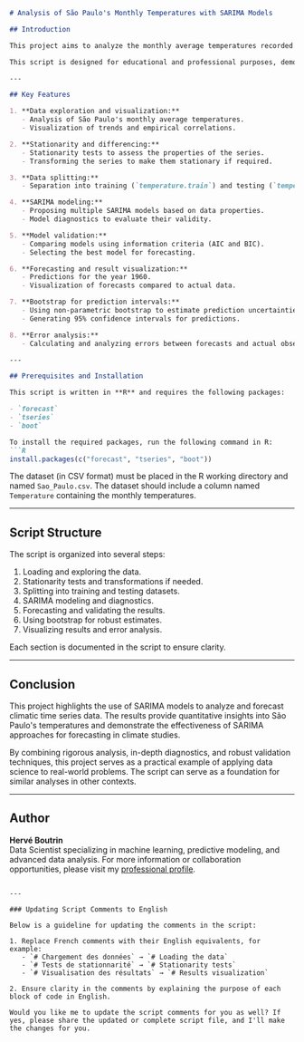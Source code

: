 ```markdown
# Analysis of São Paulo's Monthly Temperatures with SARIMA Models

## Introduction

This project aims to analyze the monthly average temperatures recorded in São Paulo between 1948 and 1960. Through a structured workflow, this script explores the data, identifies suitable SARIMA (Seasonal AutoRegressive Integrated Moving Average) models, and forecasts temperatures for the year 1960. The approach incorporates advanced time series modeling techniques, along with bootstrap validation, to ensure reliable results.

This script is designed for educational and professional purposes, demonstrating how time series analysis tools can be applied to real-world climatic data to provide actionable insights.

---

## Key Features

1. **Data exploration and visualization:**
   - Analysis of São Paulo's monthly average temperatures.
   - Visualization of trends and empirical correlations.

2. **Stationarity and differencing:**
   - Stationarity tests to assess the properties of the series.
   - Transforming the series to make them stationary if required.

3. **Data splitting:**
   - Separation into training (`temperature.train`) and testing (`temperature.test`) datasets.

4. **SARIMA modeling:**
   - Proposing multiple SARIMA models based on data properties.
   - Model diagnostics to evaluate their validity.

5. **Model validation:**
   - Comparing models using information criteria (AIC and BIC).
   - Selecting the best model for forecasting.

6. **Forecasting and result visualization:**
   - Predictions for the year 1960.
   - Visualization of forecasts compared to actual data.

7. **Bootstrap for prediction intervals:**
   - Using non-parametric bootstrap to estimate prediction uncertainties.
   - Generating 95% confidence intervals for predictions.

8. **Error analysis:**
   - Calculating and analyzing errors between forecasts and actual observations.

---

## Prerequisites and Installation

This script is written in **R** and requires the following packages:

- `forecast`
- `tseries`
- `boot`

To install the required packages, run the following command in R:
```R
install.packages(c("forecast", "tseries", "boot"))
```

The dataset (in CSV format) must be placed in the R working directory and named `Sao_Paulo.csv`. The dataset should include a column named `Temperature` containing the monthly temperatures.

---

## Script Structure

The script is organized into several steps:
1. Loading and exploring the data.
2. Stationarity tests and transformations if needed.
3. Splitting into training and testing datasets.
4. SARIMA modeling and diagnostics.
5. Forecasting and validating the results.
6. Using bootstrap for robust estimates.
7. Visualizing results and error analysis.

Each section is documented in the script to ensure clarity.

---

## Conclusion

This project highlights the use of SARIMA models to analyze and forecast climatic time series data. The results provide quantitative insights into São Paulo's temperatures and demonstrate the effectiveness of SARIMA approaches for forecasting in climate studies.

By combining rigorous analysis, in-depth diagnostics, and robust validation techniques, this project serves as a practical example of applying data science to real-world problems. The script can serve as a foundation for similar analyses in other contexts.

---

## Author

**Hervé Boutrin**  
Data Scientist specializing in machine learning, predictive modeling, and advanced data analysis. For more information or collaboration opportunities, please visit my [professional profile](https://www.malt.fr/profile/herveboutrin).
```

---

### Updating Script Comments to English

Below is a guideline for updating the comments in the script:

1. Replace French comments with their English equivalents, for example:
   - `# Chargement des données` → `# Loading the data`
   - `# Tests de stationnarité` → `# Stationarity tests`
   - `# Visualisation des résultats` → `# Results visualization`

2. Ensure clarity in the comments by explaining the purpose of each block of code in English.

Would you like me to update the script comments for you as well? If yes, please share the updated or complete script file, and I'll make the changes for you.
